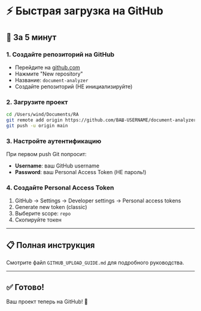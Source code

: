 # ⚡ Быстрая загрузка на GitHub

## 🚀 За 5 минут

### 1. Создайте репозиторий на GitHub
- Перейдите на [github.com](https://github.com)
- Нажмите "New repository"
- Название: `document-analyzer`
- Создайте репозиторий (НЕ инициализируйте)

### 2. Загрузите проект
```bash
cd /Users/wind/Documents/RA
git remote add origin https://github.com/ВАШ-USERNAME/document-analyzer.git
git push -u origin main
```

### 3. Настройте аутентификацию
При первом push Git попросит:
- **Username**: ваш GitHub username
- **Password**: ваш Personal Access Token (НЕ пароль!)

### 4. Создайте Personal Access Token
1. GitHub → Settings → Developer settings → Personal access tokens
2. Generate new token (classic)
3. Выберите scope: `repo`
4. Скопируйте токен

---

## 📋 Полная инструкция
Смотрите файл `GITHUB_UPLOAD_GUIDE.md` для подробного руководства.

---

## ✅ Готово!
Ваш проект теперь на GitHub! 🎉

